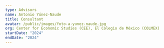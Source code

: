 ```yaml
---
type: Advisors
name: Antonio Yúnez-Naude
title: Consultant
avatar: /public/images/foto-a-yunez-naude.jpg
org: Center for Economic Studies (CEE), El Colegio de México (COLMEX)
startDate: "2024"
endDate: "2024"
---
```


